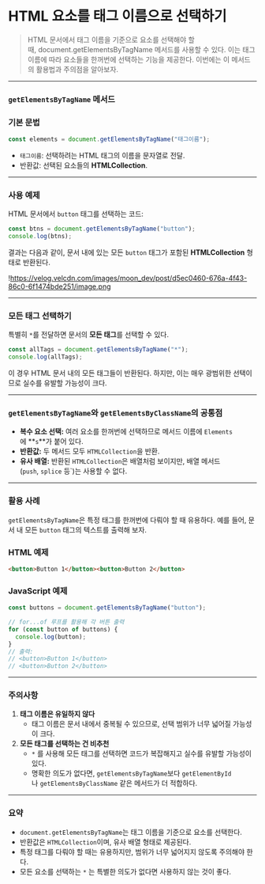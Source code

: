 # HTML 요소를 태그 이름으로 선택하기

> HTML 문서에서 태그 이름을 기준으로 요소를 선택해야 할 때, document.getElementsByTagName 메서드를 사용할 수 있다. 이는 태그 이름에 따라 요소들을 한꺼번에 선택하는 기능을 제공한다. 이번에는 이 메서드의 활용법과 주의점을 알아보자.

---

### `getElementsByTagName` 메서드

### 기본 문법

```jsx
const elements = document.getElementsByTagName("태그이름");
```

- `태그이름`: 선택하려는 HTML 태그의 이름을 문자열로 전달.
- 반환값: 선택된 요소들의 **HTMLCollection**.

---

### 사용 예제

HTML 문서에서 `button` 태그를 선택하는 코드:

```jsx
const btns = document.getElementsByTagName("button");
console.log(btns);
```

결과는 다음과 같이, 문서 내에 있는 모든 `button` 태그가 포함된 **HTMLCollection** 형태로 반환된다.

!https://velog.velcdn.com/images/moon_dev/post/d5ec0460-676a-4f43-86c0-6f1474bde251/image.png

---

### 모든 태그 선택하기

특별히 `*`를 전달하면 문서의 **모든 태그**를 선택할 수 있다.

```jsx
const allTags = document.getElementsByTagName("*");
console.log(allTags);
```

이 경우 HTML 문서 내의 모든 태그들이 반환된다. 하지만, 이는 매우 광범위한 선택이므로 실수를 유발할 가능성이 크다.

---

### `getElementsByTagName`와 `getElementsByClassName`의 공통점

- **복수 요소 선택:** 여러 요소를 한꺼번에 선택하므로 메서드 이름에 `Elements`에 **`s`**가 붙어 있다.
- **반환값:** 두 메서드 모두 `HTMLCollection`을 반환.
- **유사 배열:** 반환된 `HTMLCollection`은 배열처럼 보이지만, 배열 메서드(`push`, `splice` 등`)는 사용할 수 없다.

---

### 활용 사례

`getElementsByTagName`은 특정 태그를 한꺼번에 다뤄야 할 때 유용하다. 예를 들어, 문서 내 모든 `button` 태그의 텍스트를 출력해 보자.

### HTML 예제

```html
<button>Button 1</button><button>Button 2</button>
```

### JavaScript 예제

```jsx
const buttons = document.getElementsByTagName("button");

// for...of 루프를 활용해 각 버튼 출력
for (const button of buttons) {
  console.log(button);
}
// 출력:
// <button>Button 1</button>
// <button>Button 2</button>
```

---

### 주의사항

1. **태그 이름은 유일하지 않다**
   - 태그 이름은 문서 내에서 중복될 수 있으므로, 선택 범위가 너무 넓어질 가능성이 크다.
2. **모든 태그를 선택하는 건 비추천**
   - `*` 를 사용해 모든 태그를 선택하면 코드가 복잡해지고 실수를 유발할 가능성이 있다.
   - 명확한 의도가 없다면, `getElementsByTagName`보다 `getElementById`나 `getElementsByClassName` 같은 메서드가 더 적합하다.

---

### 요약

- `document.getElementsByTagName`는 태그 이름을 기준으로 요소를 선택한다.
- 반환값은 `HTMLCollection`이며, 유사 배열 형태로 제공된다.
- 특정 태그를 다뤄야 할 때는 유용하지만, 범위가 너무 넓어지지 않도록 주의해야 한다.
- 모든 요소를 선택하는 `*` 는 특별한 의도가 없다면 사용하지 않는 것이 좋다.
